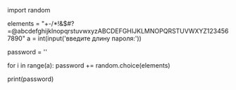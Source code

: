 import random

elements =  "+-/*!&$#?=@abcdefghijklnopqrstuvwxyzABCDEFGHIJKLMNOPQRSTUVWXYZ1234567890"
a = int(input('введите длину пароля:'))

password = ''

for i in range(a):
    password += random.choice(elements)

print(password)
